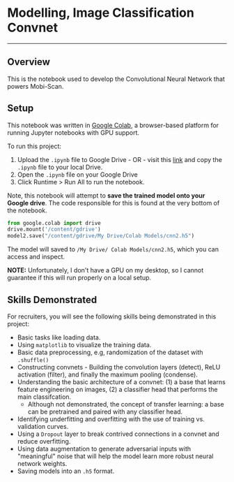 # Modelling, Image Classification Convnet

---

## Overview
This is the notebook used to develop the Convolutional Neural Network that powers Mobi-Scan.

## Setup

This notebook was written in [Google Colab](https://colab.research.google.com), a browser-based platform for running Jupyter notebooks with GPU support. 

To run this project:

1. Upload the `.ipynb` file to Google Drive - OR - visit this [link](https://colab.research.google.com/drive/1ug7GxEL9n8gUMafQHGzqktaU4OsnoDU5?usp=sharing) and copy the `.ipynb` file to your local Drive. 
2. Open the `.ipynb` file on your Google Drive
3. Click Runtime > Run All to run the notebook.

Note, this notebook will attempt to **save the trained model onto your Google drive**. The code responsible for this is found at the very bottom of the notebook.

```python
from google.colab import drive
drive.mount('/content/gdrive')
model2.save("/content/gdrive/My Drive/Colab Models/cnn2.h5")
```

The model will saved to `/My Drive/ Colab Models/cnn2.h5`, which you can access and inspect.

**NOTE:** Unfortunately, I don't have a GPU on my desktop, so I cannot guarantee if this will run properly on a local setup.

## Skills Demonstrated

For recruiters, you will see the following skills being demonstrated in this project:

- Basic tasks like loading data.
- Using `matplotlib` to visualize the training data.
- Basic data preprocessing, e.g, randomization of the dataset with `.shuffle()`
- Constructing convnets - Building the convolution layers (detect), ReLU activation (filter), and finally the maximum pooling (condense). 
- Understanding the basic architecture of a convnet: (1) a base that learns feature engineering on images, (2) a classifier head that performs the main classifcation.
  - Although not demonstrated, the concept of transfer learning: a base can be pretrained and paired with any classifier head. 
- Identifying underfitting and overfitting with the use of training vs. validation curves.
- Using a `Dropout` layer to break contrived connections in a convnet and reduce overfitting.
- Using data augmentation to generate adversarial inputs with "meaningful" noise that will help the model learn more robust neural network weights. 
- Saving models into an `.h5` format. 
